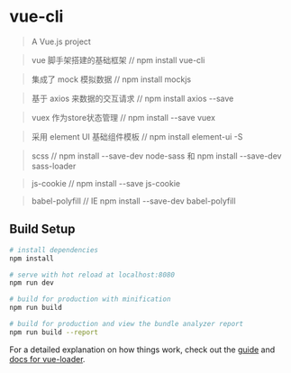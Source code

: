 # vue-cli

> A Vue.js project

> vue 脚手架搭建的基础框架 // npm install vue-cli

> 集成了 mock 模拟数据 // npm install mockjs

> 基于 axios 来数据的交互请求 // npm install axios --save

> vuex 作为store状态管理 // npm install --save vuex

> 采用 element UI 基础组件模板 // npm install element-ui -S

> scss  // npm install --save-dev node-sass 和 npm install --save-dev sass-loader

> js-cookie // npm install --save js-cookie

> babel-polyfill // IE npm install --save-dev babel-polyfill



## Build Setup

``` bash
# install dependencies
npm install

# serve with hot reload at localhost:8080
npm run dev

# build for production with minification
npm run build

# build for production and view the bundle analyzer report
npm run build --report
```

For a detailed explanation on how things work, check out the [guide](http://vuejs-templates.github.io/webpack/) and [docs for vue-loader](http://vuejs.github.io/vue-loader).
